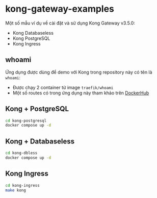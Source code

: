 # kong-gateway-examples

Một số mẫu ví dụ về cài đặt và sử dụng Kong Gateway v3.5.0:
- Kong Databaseless
- Kong PostgreSQL
- Kong Ingress

## whoami

Ứng dụng được dùng để demo với Kong trong repository này có tên là `whoami`:
- Được chạy 2 container từ image `traefik/whoami`
- Một số routes có trong ứng dụng này tham khảo trên [DockerHub](https://hub.docker.com/r/traefik/whoami)

## Kong + PostgreSQL

```bash
cd kong-postgresql
docker compose up -d
```

## Kong + Databaseless

```bash
cd kong-dbless
docker compose up -d
```

## Kong Ingress

```bash
cd kong-ingress
make kong
```
